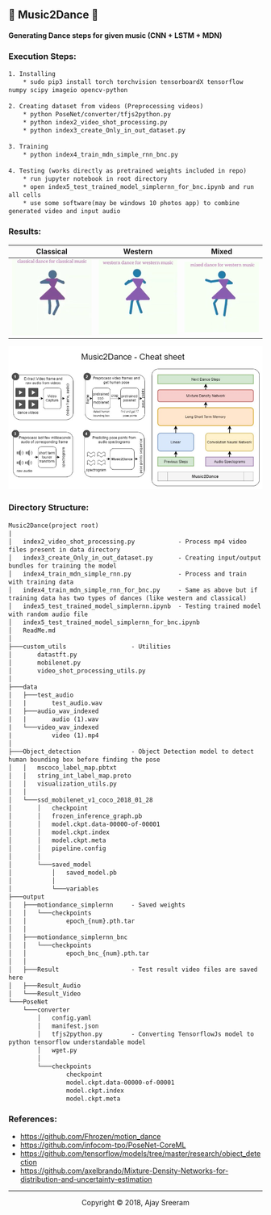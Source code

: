 ## :dancers: Music2Dance :dancer:
#### Generating Dance steps for given music (CNN + LSTM + MDN)

### Execution Steps:

    1. Installing
        * sudo pip3 install torch torchvision tensorboardX tensorflow numpy scipy imageio opencv-python
   
    2. Creating dataset from videos (Preprocessing videos)
        * python PoseNet/converter/tfjs2python.py
        * python index2_video_shot_processing.py
        * python index3_create_Only_in_out_dataset.py

    3. Training
        * python index4_train_mdn_simple_rnn_bnc.py

    4. Testing (works directly as pretrained weights included in repo)
        * run jupyter notebook in root directory
        * open index5_test_trained_model_simplernn_for_bnc.ipynb and run all cells
        * use some software(may be windows 10 photos app) to combine generated video and input audio

### Results:

| Classical | Western | Mixed |
|:---:|:---:|:---:|
|[![Music2Dance Classical](images/classical.gif)](https://www.youtube.com/watch?v=Db79bIJvxdw) | [![Music2Dance Western](images/western.gif)](https://www.youtube.com/watch?v=qbWkt3RPPOw) | [![Music2Dance Mixed](images/mixed.gif)](https://www.youtube.com/watch?v=FqOioNX1FAI)

![Music2Dance Cheat Sheet](images/Music2Dance_cheatsheet.jpg?raw=true "Music2Dance Cheat Sheet")

### Directory Structure:
```
Music2Dance(project root)
|
│   index2_video_shot_processing.py            - Process mp4 video files present in data directory
│   index3_create_Only_in_out_dataset.py       - Creating input/output bundles for training the model
│   index4_train_mdn_simple_rnn.py             - Process and train with training data
│   index4_train_mdn_simple_rnn_for_bnc.py     - Same as above but if training data has two types of dances (like western and classical)
│   index5_test_trained_model_simplernn.ipynb  - Testing trained model with random audio file
│   index5_test_trained_model_simplernn_for_bnc.ipynb
│   ReadMe.md
│
├───custom_utils                  - Utilities
│       datastft.py
│       mobilenet.py
│       video_shot_processing_utils.py
│
├───data
│   ├───test_audio
│   |       test_audio.wav
|   ├───audio_wav_indexed
|   |       audio (1).wav
|   └───video_wav_indexed
|           video (1).mp4
│
├───Object_detection              - Object Detection model to detect human bounding box before finding the pose 
│   │   mscoco_label_map.pbtxt
│   │   string_int_label_map.proto
│   │   visualization_utils.py
│   │
│   └───ssd_mobilenet_v1_coco_2018_01_28
│       │   checkpoint
│       │   frozen_inference_graph.pb
│       │   model.ckpt.data-00000-of-00001
│       │   model.ckpt.index
│       │   model.ckpt.meta
│       │   pipeline.config
│       │
│       └───saved_model
│           │   saved_model.pb
│           │
│           └───variables
├───output
│   ├───motiondance_simplernn     - Saved weights
│   │   └───checkpoints
│   │           epoch_{num}.pth.tar
│   │
│   ├───motiondance_simplernn_bnc
│   │   └───checkpoints
│   │           epoch_bnc_{num}.pth.tar
│   │
│   ├───Result                    - Test result video files are saved here
│   ├───Result_Audio
│   └───Result_Video
└───PoseNet
    └───converter
        │   config.yaml
        │   manifest.json
        │   tfjs2python.py        - Converting TensorflowJs model to python tensorflow understandable model
        │   wget.py
        │
        └───checkpoints
                checkpoint
                model.ckpt.data-00000-of-00001
                model.ckpt.index
                model.ckpt.meta        
```

### References:

* https://github.com/Fhrozen/motion_dance
* https://github.com/infocom-tpo/PoseNet-CoreML
* https://github.com/tensorflow/models/tree/master/research/object_detection
* https://github.com/axelbrando/Mixture-Density-Networks-for-distribution-and-uncertainty-estimation 

---
<p align="center">
  Copyright © 2018, Ajay Sreeram
</p>
